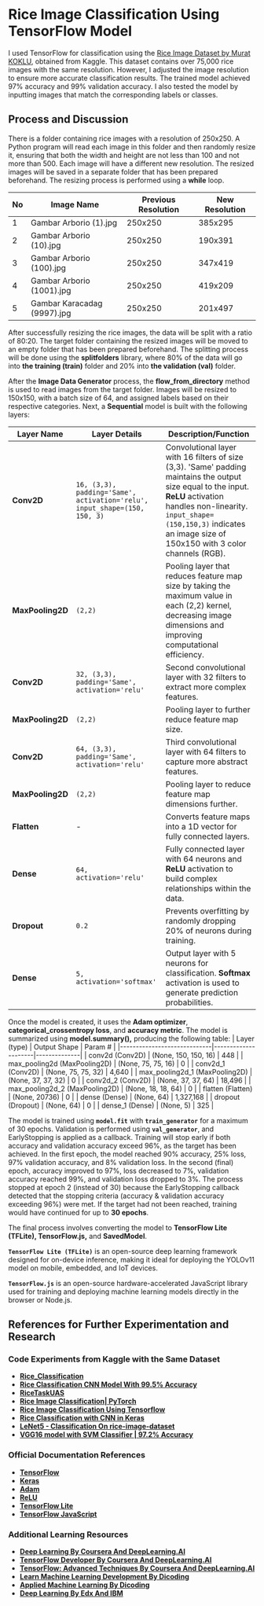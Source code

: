 # **Rice Image Classification Using TensorFlow Model**
I used TensorFlow for classification using the [Rice Image Dataset by Murat KOKLU](https://www.kaggle.com/datasets/muratkokludataset/rice-image-dataset), obtained from Kaggle. This dataset contains over 75,000 rice images with the same resolution. However, I adjusted the image resolution to ensure more accurate classification results. The trained model achieved 97% accuracy and 99% validation accuracy. I also tested the model by inputting images that match the corresponding labels or classes.
## **Process and Discussion**
There is a folder containing rice images with a resolution of 250x250. A Python program will read each image in this folder and then randomly resize it, ensuring that both the width and height are not less than 100 and not more than 500. Each image will have a different new resolution. The resized images will be saved in a separate folder that has been prepared beforehand. The resizing process is performed using a **while** loop.

| No | Image Name | Previous Resolution | New Resolution |
|----|------------|--------------------|-----------------|
| 1  | Gambar Arborio (1).jpg | 250x250 | 385x295 |
| 2  | Gambar Arborio (10).jpg | 250x250 | 190x391 |
| 3  | Gambar Arborio (100).jpg | 250x250 | 347x419 |
| 4  | Gambar Arborio (1001).jpg | 250x250 | 419x209 |
| 5  | Gambar Karacadag (9997).jpg | 250x250 | 201x497 |

After successfully resizing the rice images, the data will be split with a ratio of 80:20. The target folder containing the resized images will be moved to an empty folder that has been prepared beforehand. The splitting process will be done using the **splitfolders** library, where 80% of the data will go into **the training (train)** folder and 20% into **the validation (val)** folder.

After the **Image Data Generator** process, the **flow_from_directory** method is used to read images from the target folder. Images will be resized to 150x150, with a batch size of 64, and assigned labels based on their respective categories. Next, a **Sequential** model is built with the following layers:

| Layer Name     | Layer Details | Description/Function |
|---------------|--------------|---------------------|
| **Conv2D**   | `16, (3,3), padding='Same', activation='relu', input_shape=(150, 150, 3)` | Convolutional layer with 16 filters of size (3,3). 'Same' padding maintains the output size equal to the input. **ReLU** activation handles non-linearity. `input_shape=(150,150,3)` indicates an image size of 150x150 with 3 color channels (RGB). |
| **MaxPooling2D** | `(2,2)` | Pooling layer that reduces feature map size by taking the maximum value in each (2,2) kernel, decreasing image dimensions and improving computational efficiency. |
| **Conv2D**   | `32, (3,3), padding='Same', activation='relu'` | Second convolutional layer with 32 filters to extract more complex features. |
| **MaxPooling2D** | `(2,2)` | Pooling layer to further reduce feature map size. |
| **Conv2D**   | `64, (3,3), padding='Same', activation='relu'` | Third convolutional layer with 64 filters to capture more abstract features. |
| **MaxPooling2D** | `(2,2)` | Pooling layer to reduce feature map dimensions further. |
| **Flatten**  | - | Converts feature maps into a 1D vector for fully connected layers. |
| **Dense**    | `64, activation='relu'` | Fully connected layer with 64 neurons and **ReLU** activation to build complex relationships within the data. |
| **Dropout**  | `0.2` | Prevents overfitting by randomly dropping 20% of neurons during training. |
| **Dense**    | `5, activation='softmax'` | Output layer with 5 neurons for classification. **Softmax** activation is used to generate prediction probabilities. |

Once the model is created, it uses the **Adam optimizer**, **categorical_crossentropy loss**, and **accuracy metric**. The model is summarized using **model.summary(),** producing the following table:
| Layer (type)                 | Output Shape         | Param #      |
|-----------------------------|---------------------|--------------|
| conv2d (Conv2D)             | (None, 150, 150, 16) | 448          |
| max_pooling2d (MaxPooling2D) | (None, 75, 75, 16)   | 0            |
| conv2d_1 (Conv2D)           | (None, 75, 75, 32)   | 4,640        |
| max_pooling2d_1 (MaxPooling2D) | (None, 37, 37, 32) | 0            |
| conv2d_2 (Conv2D)           | (None, 37, 37, 64)   | 18,496       |
| max_pooling2d_2 (MaxPooling2D) | (None, 18, 18, 64) | 0            |
| flatten (Flatten)           | (None, 20736)       | 0            |
| dense (Dense)               | (None, 64)          | 1,327,168    |
| dropout (Dropout)           | (None, 64)          | 0            |
| dense_1 (Dense)             | (None, 5)           | 325          |

The model is trained using **``model.fit``** with **``train_generator``** for a maximum of 30 epochs. Validation is performed using **``val_generator``**, and EarlyStopping is applied as a callback. Training will stop early if both accuracy and validation accuracy exceed 96%, as the target has been achieved. In the first epoch, the model reached 90% accuracy, 25% loss, 97% validation accuracy, and 8% validation loss. In the second (final) epoch, accuracy improved to 97%, loss decreased to 7%, validation accuracy reached 99%, and validation loss dropped to 3%. The process stopped at epoch 2 (instead of 30) because the EarlyStopping callback detected that the stopping criteria (accuracy & validation accuracy exceeding 96%) were met. If the target had not been reached, training would have continued for up to **30 epochs**.

The final process involves converting the model to **TensorFlow Lite (TFLite), TensorFlow.js,** and **SavedModel**.

**``TensorFlow Lite (TFLite)``** is an open-source deep learning framework designed for on-device inference, making it ideal for deploying the YOLOv11 model on mobile, embedded, and IoT devices.

**``TensorFlow.js``** is an open-source hardware-accelerated JavaScript library used for training and deploying machine learning models directly in the browser or Node.js.
## **References for Further Experimentation and Research**
### **Code Experiments from Kaggle with the Same Dataset**
* **[Rice_Classification](https://www.kaggle.com/code/sam51700007/rice-classification)** 
*   **[Rice Classification CNN Model With 99.5% Accuracy](https://www.kaggle.com/code/youssefhelmy/rice-classification-cnn-model-with-99-5-accuracy)**
*   **[RiceTaskUAS](https://www.kaggle.com/code/riskiwulandari/berastugasuas)**
*   **[Rice Image Classification| PyTorch](https://www.kaggle.com/code/fatemehreihani/rice-image-classification-pytorch)**
*   **[Rice Image Classification Using Tensorflow](https://www.kaggle.com/code/fatemehreihani/rice-image-classification-using-tensorflow)**
*   **[Rice Classification with CNN in Keras](https://www.kaggle.com/code/mianbilal12/rice-classification-with-cnn-in-keras)**
*   **[LeNet5 - Classification On rice-image-dataset](https://www.kaggle.com/code/nalinp/lenet5-classification-on-rice-image-dataset)**
*   **[VGG16 model with SVM Classifier | 97.2% Accuracy](https://www.kaggle.com/code/shubanms/vgg16-model-with-svm-classifier-97-2-accuracy)**
### **Official Documentation References**
*   **[TensorFlow](https://www.tensorflow.org/learn)**
*   **[Keras](https://keras.io/guides/)**
*   **[Adam](https://keras.io/api/optimizers/adam/)**
*   **[ReLU](https://www.tensorflow.org/api_docs/python/tf/nn/relu)**
*   **[TensorFlow Lite](https://www.tensorflow.org/api_docs/python/tf/lite)**
*   **[TensorFlow JavaScript](https://www.tensorflow.org/js)**
### **Additional Learning Resources**
*   **[Deep Learning By Coursera And DeepLearning.AI](https://www.coursera.org/specializations/deep-learning)**
*   **[TensorFlow Developer By Coursera And DeepLearning.AI](https://www.coursera.org/professional-certificates/tensorflow-in-practice)**
*   **[TensorFlow: Advanced Techniques By Coursera And DeepLearning.AI](https://www.coursera.org/specializations/tensorflow-advanced-techniques)**
*   **[Learn Machine Learning Development By Dicoding](https://www.dicoding.com/academies/185-belajar-pengembangan-machine-learning)**
*   **[Applied Machine Learning By Dicoding](https://www.dicoding.com/academies/319-machine-learning-terapan)**
*   **[Deep Learning By Edx And IBM](https://www.edx.org/certificates/professional-certificate/ibm-deep-learning?index=product&queryId=50c4a7b627a3fe40f17d71e9cdb9a46e&position=3)**
